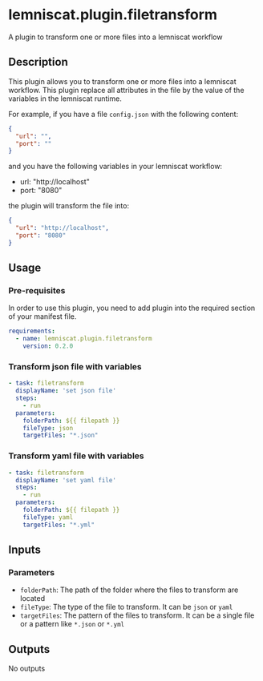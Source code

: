 # lemniscat.plugin.filetransform
A plugin to transform one or more files into a lemniscat workflow

## Description
This plugin allows you to transform one or more files into a lemniscat workflow. This plugin replace all attributes in the file by the value of the variables in the lemniscat runtime.

For example, if you have a file `config.json` with the following content:
```json
{
  "url": "",
  "port": ""
}
```
and you have the following variables in your lemniscat workflow:
- url: "http://localhost"
- port: "8080"

the plugin will transform the file into:
```json
{
  "url": "http://localhost",
  "port": "8080"
}
```


## Usage
### Pre-requisites
In order to use this plugin, you need to add plugin into the required section of your manifest file.

```yaml
requirements:
  - name: lemniscat.plugin.filetransform
    version: 0.2.0
```

### Transform json file with variables
```yaml
- task: filetransform
  displayName: 'set json file'
  steps:
    - run
  parameters:
    folderPath: ${{ filepath }}
    fileType: json
    targetFiles: "*.json"
```

### Transform yaml file with variables
```yaml
- task: filetransform
  displayName: 'set yaml file'
  steps:
    - run
  parameters:
    folderPath: ${{ filepath }}
    fileType: yaml
    targetFiles: "*.yml"
```

## Inputs

### Parameters
- `folderPath`: The path of the folder where the files to transform are located
- `fileType`: The type of the file to transform. It can be `json` or `yaml`
- `targetFiles`: The pattern of the files to transform. It can be a single file or a pattern like `*.json` or `*.yml`

## Outputs

No outputs